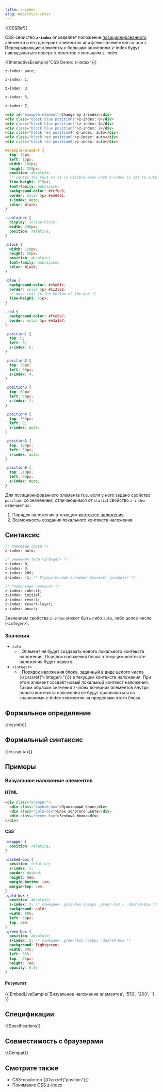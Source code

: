 ```yaml
---
title: z-index
slug: Web/CSS/z-index
---
```


{{CSSRef}}

CSS-свойство **`z-index`** определяет положение [позиционированного](/ru/docs/Web/CSS/position) элемента и его дочерних элементов или флекс-элементов по оси z. Перекрывающие элементы с большим значением z-index будут накладываться поверх элементов с меньшим z-index.

{{InteractiveExample("CSS Demo: z-index")}}

```css interactive-example-choice
z-index: auto;
```

```css interactive-example-choice
z-index: 1;
```

```css interactive-example-choice
z-index: 3;
```

```css interactive-example-choice
z-index: 5;
```

```css interactive-example-choice
z-index: 7;
```

```html interactive-example
<div id="example-element">Change my z-index</div>
<div class="block blue position1">z-index: 6</div>
<div class="block blue position2">z-index: 4</div>
<div class="block blue position3">z-index: 2</div>
<div class="block red position4">z-index: auto</div>
<div class="block red position5">z-index: auto</div>
<div class="block red position6">z-index: auto</div>
```

```css interactive-example
#example-element {
  top: 15px;
  left: 15px;
  width: 180px;
  height: 230px;
  position: absolute;
  /* center the text so it is visible even when z-index is set to auto */
  line-height: 215px;
  font-family: monospace;
  background-color: #fcfbe5;
  border: solid 5px #e3e0a1;
  z-index: auto;
  color: black;
}

.container {
  display: inline-block;
  width: 250px;
  position: relative;
}

.block {
  width: 150px;
  height: 50px;
  position: absolute;
  font-family: monospace;
  color: black;
}

.blue {
  background-color: #e5e8fc;
  border: solid 5px #112382;
  /* move text to the bottom of the box */
  line-height: 55px;
}

.red {
  background-color: #fce5e7;
  border: solid 5px #e3a1a7;
}

.position1 {
  top: 0;
  left: 0;
  z-index: 6;
}

.position2 {
  top: 30px;
  left: 30px;
  z-index: 4;
}

.position3 {
  top: 60px;
  left: 60px;
  z-index: 2;
}

.position4 {
  top: 150px;
  left: 0;
  z-index: auto;
}

.position5 {
  top: 180px;
  left: 30px;
  z-index: auto;
}

.position6 {
  top: 210px;
  left: 60px;
  z-index: auto;
}
```

Для позиционированного элемента (т.е. если у него задано свойство `position` со значением, отличающимся от `static`) свойство `z-index` отвечает за:

1. Порядок наложения в текущем [контексте наложения](/ru/docs/Web/CSS/CSS_positioned_layout/Understanding_z-index/Stacking_context).
2. Возможность создания локального контекста наложения.

## Синтаксис

```css
/* Ключевые слова */
z-index: auto;

/* Значения типа <integer> */
z-index: 0;
z-index: 3;
z-index: 289;
z-index: -1; /* Отрицательные значения понижают приоритет */

/* Глобальные значения */
z-index: inherit;
z-index: initial;
z-index: revert;
z-index: revert-layer;
z-index: unset;
```

Значением свойства `z-index` может быть либо `auto`, либо целое число (`<integer>`).

### Значения

- `auto`
  - : Элемент не будет создавать нового локального контекста наложения. Порядок наложения блока в текущим контексте наложения будет равен `0`.
- `<integer>`
  - : Порядок наложения блока, заданный в виде целого числа ({{cssxref("&lt;integer&gt;")}}) в текущем контексте наложения. При этом элемент создаёт новый локальный контекст наложения. Таким образом значения z-index дочерних элементов внутри нового контекста наложения не будут сравниваться со значениями z-index элементов за пределами этого блока.

## Формальное определение

{{cssinfo}}

## Формальный синтаксис

{{csssyntax}}

## Примеры

### Визуальное наложение элементов

#### HTML

```html
<div class="wrapper">
  <div class="dashed-box">Пунктирный блок</div>
  <div class="gold-box">Блок золотого цвета</div>
  <div class="green-box">Зелёный блок</div>
</div>
```

#### CSS

```css
.wrapper {
  position: relative;
}

.dashed-box {
  position: relative;
  z-index: 1;
  border: dashed;
  height: 8em;
  margin-bottom: 1em;
  margin-top: 2em;
}
.gold-box {
  position: absolute;
  z-index: 3; /* помещаем .gold-box поверх .green-box и .dashed-box */
  background: gold;
  width: 80%;
  left: 60px;
  top: 3em;
}
.green-box {
  position: absolute;
  z-index: 2; /* помещаем .green-box поверх .dashed-box */
  background: lightgreen;
  width: 20%;
  left: 65%;
  top: -25px;
  height: 7em;
  opacity: 0.9;
}
```

#### Результат

{{ EmbedLiveSample('Визуальное наложение элементов', '550', '200', '') }}

## Спецификации

{{Specifications}}

## Совместимость с браузерами

{{Compat}}

## Смотрите также

- CSS-свойство {{Cssxref("position")}}
- [Понимание CSS z-index](/ru/docs/Web/CSS/CSS_positioned_layout/Understanding_z-index)
